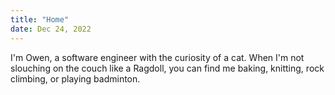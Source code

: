 ```yaml
---
title: "Home"
date: Dec 24, 2022
---
```


I'm Owen, a software engineer with the curiosity of a cat. When I'm not slouching on the couch like a Ragdoll, you can find me baking, knitting, rock climbing, or playing badminton.